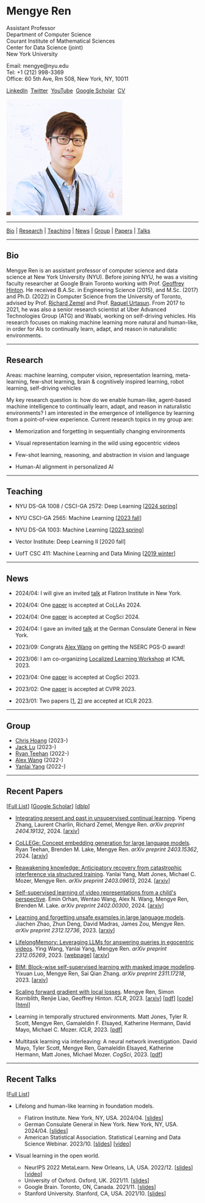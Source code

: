 <title>Mengye Ren</title>
<div class="ribbon">&nbsp;</div>
<div class="headdiv">
<div class="txt-panel">
<h1>Mengye Ren</h1>
<p><span class="title">Assistant Professor</span>
<br/>
Department of Computer Science
<br/>
Courant Institute of Mathematical Sciences
<br/>
Center for Data Science (joint)
<br/>
New York University</p>
<p>Email: mengye@nyu.edu
<br/>Tel: +1 (212) 998-3369
<br/>Office: 60 5th Ave, Rm 508, New York, NY, 10011</p>
<p>
<a href="https://www.linkedin.com/in/mengye-ren-593b3546">LinkedIn</a>&nbsp;
<a href="https://twitter.com/mengyer">Twitter</a>&nbsp;
<!-- <a href="https://github.com/renmengye">GitHub</a>&nbsp; -->
<a href="https://www.youtube.com/@mengyetalks">YouTube</a>&nbsp;
<!-- <a href="https://mengyeren.substack.com">Substack</a>&nbsp; -->
<a href="https://scholar.google.com/citations?user=XcQ9WqMAAAAJ">Google
Scholar</a>&nbsp;
<a href="cv/cv_mengye_ren.pdf">CV</a>&nbsp;
<!-- <a href="http://blog.mengyer.com">Blog</a> -->
</p>
</div>
<div class="img-panel"><img class="round-pic" src="img/profile_pic3.jpg" /></div>
</div>
</div>

-------------------------------------------------------------------------------

<div class='nav-bar'>
<a href="#bio">Bio</a> |
<a href="#research">Research</a> |
<a href="#teaching">Teaching</a> |
<a href="#news">News</a> |
<a href="#group">Group</a> |
<!-- <a href="#preprints">Preprints</a> | -->
<a href="#papers">Papers</a> |
<a href="#talks">Talks</a>
</div>

-------------------------------------------------------------------------------

## <a name="bio">Bio</a>

Mengye Ren is an assistant professor of computer science and data science at
New York University (NYU). Before joining NYU, he was a visiting faculty
researcher at Google Brain Toronto working with Prof. [Geoffrey
Hinton](https://www.cs.toronto.edu/~hinton/). He received B.A.Sc. in
Engineering Science (2015), and M.Sc. (2017) and Ph.D. (2022) in Computer
Science from the University of Toronto, advised by Prof. [Richard
Zemel](http://www.cs.toronto.edu/~zemel/) and Prof. [Raquel
Urtasun](http://www.cs.toronto.edu/~urtasun/). From 2017 to 2021, he was also a
senior research scientist at Uber Advanced Technologies Group (ATG) and Waabi,
working on self-driving vehicles. His research focuses on making machine
learning more natural and human-like, in order for AIs to continually learn,
adapt, and reason in naturalistic environments.

-------------------------------------------------------------------------------

## <a name="research">Research</a>

Areas: machine learning, computer vision, representation learning,
meta-learning, few-shot learning, brain & cognitively inspired learning, robot
learning, self-driving vehicles

My key research question is: how do we enable human-like, agent-based machine
intelligence to continually learn, adapt, and reason in naturalistic
environments? I am interested in the emergence of intelligence by learning from
a point-of-view experience. Current research topics in my group are:

* Memorization and forgetting in sequentially changing environments

* Visual representation learning in the wild using egocentric videos

* Few-shot learning, reasoning, and abstraction in vision and language

* Human-AI alignment in personalized AI

<!-- Towards this goal of building a more general and flexible AI, my
research has centered on developing *representation learning* and
*meta-learning* algorithms. -->

<!-- Some recent research highlights include:

* Naturalistic paradigms for learning representations, classes, and attributes
  in an online continual data stream and very few labeled examples (few-shot 
  learning FSL): 
  [semi-supervised FSL](https://arxiv.org/abs/1803.00676), 
  [incremental FSL](https://arxiv.org/abs/1810.07218), 
  [online contextualized FSL](https://arxiv.org/abs/2007.04546),
  [attribute FSL](https://arxiv.org/abs/2012.05895),
  [online self-supervised learning](https://arxiv.org/abs/2109.05675)

* Meta-learning algorithms:
  [contextual prototypical memory](https://arxiv.org/abs/2007.04546),
  [unsupervised prototypical memory](https://arxiv.org/abs/2109.05675),
  [learning regularization functions](https://arxiv.org/abs/1810.07218),
  [learning to reweight examples](https://arxiv.org/abs/1803.09050),
  [graph hypernetworks](https://arxiv.org/abs/1810.05749)

* Brain and cognitively inspired representation learning:
  [local activity perturbation](https://arxiv.org/abs/2210.03310),
  [local self-supervised learning](https://arxiv.org/abs/2008.01342),
  [self-supervised learning from video](https://arxiv.org/abs/2101.06553),
  [recurrent attention](https://arxiv.org/abs/1605.09410),
  [learning to imitate drawing](https://arxiv.org/abs/2009.04806),
  [divisive normalization](https://arxiv.org/abs/1611.04520) -->

-------------------------------------------------------------------------------

## <a name="teaching">Teaching</a>

* NYU DS-GA 1008 / CSCI-GA 2572: Deep Learning [[2024 spring](https://drive.google.com/drive/folders/12OMYhwWql5EH_jOrmqI3j2QY9GjNLX6N?usp=sharing)]

* NYU CSCI-GA 2565: Machine Learning [[2023 fall](https://nyu-cs2565.github.io/2023-fall)]

* NYU DS-GA 1003: Machine Learning [[2023 spring](https://nyu-ds1003.github.io/spring2023)]

* Vector Institute: Deep Learning II [2020 fall]

* UofT CSC 411: Machine Learning and Data Mining 
[[2019 winter](https://www.cs.toronto.edu/~mren/teach/csc411_19s/)]

-------------------------------------------------------------------------------

## <a name="news">News</a>

* 2024/04: I will give an invited [talk](https://www.simonsfoundation.org/event/machine-learning-at-the-flatiron-institute-seminar-mengye-ren/) at Flatiron Institute in New York.

* 2024/04: One [paper](https://arxiv.org/pdf/2404.19132) is accepted at CoLLAs 2024.

* 2024/04: One [paper](https://arxiv.org/abs/2402.00300) is accepted at CogSci 2024.

* 2024/04: I gave an invited [talk](https://www.northamerica.uaruhr.de/nyc/events/2024/event00228.html.en) at the German Consulate General in New York.

* 2023/09: Congrats [Alex Wang](https://alexnwang.github.io/) on getting the NSERC PGS-D award!

* 2023/06: I am co-organizing [Localized Learning Workshop](https://sites.google.com/view/localized-learning-workshop) at ICML 2023.

* 2023/04: One [paper](research/2023/multitask-learning-via-interleaving-a-neural-network-investigation/mayo-2023-multitask.pdf) is accepted at CogSci 2023.

* 2023/02: One [paper](https://arxiv.org/abs/2311.02007) is accepted at CVPR 2023.

* 2023/01: Two papers [[1](https://arxiv.org/abs/2210.03310), [2](research/2023/learning-in-temporally-structured-environments/jones-2023-learning.pdf)] are accepted at ICLR 2023.

<!-- * 2022/12: I gave an invited [talk](https://youtu.be/bYZ_lO8nNf0) at NeurIPS 2022 Meta-Learn workshop.

* 2022/10: New [preprint](https://arxiv.org/abs/2210.03310) on biologically
  plausible learning with local activity perturbation.

* 2022/10: One [paper](https://arxiv.org/abs/2210.02615) is accepted at MATH-AI workshop at NeurIPS.

* 2022/10: One [paper](research/2022/neural-network-online-training-with-sensitivity-to-multiscale-temporal-structure/jones-2022-neural.pdf) is accepted at MemARI workshop at NeurIPS.

* 2022/09: I have moved to New York and officially joined NYU. -->

<!-- * 2022/07: One [paper](https://www.ecva.net/papers/eccv_2022/papers_ECCV/papers/136990259.pdf) accepted at ECCV 2022.

* 2022/01: I started working at Google Brain Toronto as a visiting faculty researcher.

* 2021/11: I will visit the University of Oxford and give a talk on Nov 17, 2021.

* 2021/10: I will visit Stanford University and give a talk on Oct 20, 2021.

* 2021/10: I defended my Ph.D. thesis ["Open World Machine Learning with
  Limited Labeled
  Data"](https://tspace.library.utoronto.ca/bitstream/1807/123215/2/Ren_Mengye_202206_PhD_thesis.pdf)
  on Oct 19, 2021.

* 2021/09: Two papers [[1](https://arxiv.org/abs/2104.03956),
  [2](https://arxiv.org/abs/2101.06784)] are accepted at CoRL 2021.

* 2021/07: Two papers [[1](https://arxiv.org/abs/2101.06553),
  [2](https://arxiv.org/abs/2101.06560)] are accepted at ICCV 2021.

* 2021/05: I will join as an assistant professor at [NYU Courant Computer
  Science](https://cs.nyu.edu/home/index.html) and [Center for Data
  Science](https://cds.nyu.edu) starting Sept 2022.

* 2021/05: One [paper](https://arxiv.org/abs/2009.04806) is accepted at ICML 2021.

* 2021/02: Two papers [[1](https://arxiv.org/abs/2101.06549),
  [2](https://arxiv.org/abs/2101.06541)] are accepted at CVPR 2021.

* 2021/02: One [paper](https://arxiv.org/abs/2011.01153) is accepted at ICRA 2021.

* 2021/01: Two papers [[1](https://arxiv.org/abs/2007.04546),
  [2](https://arxiv.org/abs/2010.07140)] are accepted at ICLR 2021.

* 2020/10: One [paper](https://arxiv.org/abs/2011.05289) is accepted at CoRL 2020.

* 2020/09: One [paper](https://arxiv.org/abs/2008.01342) is accepted at NeurIPS 2020.

* 2020/09: I will visit Stanford University and give a talk on Oct 12, 2020.

* 2020/09: I will visit Brown University and give a talk on Sept 25, 2020.

* 2020/08: I will visit [MIT](https://sites.google.com/view/visionseminar) and
  give a talk on Sept 22, 2020.

* 2020/08: I will give a talk at [Mila](https://mila.quebec/en/cours/rdv) on
  Aug 28, 2020. -->

<!-- * 2020/07: One [paper](https://arxiv.org/abs/2008.05930) is accepted at ECCV 2020.

* 2020/07: One [paper](https://arxiv.org/abs/2008.05927) is accepted at IROS 2020.

* 2020/06: One [paper](https://arxiv.org/abs/2007.05096) is accepted at ICML 2020.

* 2020/02: One [paper](https://arxiv.org/abs/2004.00543) is accepted at CVPR 2020.

* 2019/09: One [paper](https://arxiv.org/abs/1910.11296) is accepted at CoRL 2019.

* 2019/09: One [paper](https://arxiv.org/abs/1810.07218) is accepted at NeurIPS 2019.

* 2019/09: I will visit [Columbia University](http://stat.columbia.edu/student-seminar-fall-2019) in
  NYC on Oct 9, 2019.

* 2019/06: One [paper](https://arxiv.org/abs/1910.04586) is accepted at IROS 2019.

* 2018/12: One [paper](https://arxiv.org/abs/1810.05749) is accepted at ICLR 2019.

* 2018/10: I will be teaching CSC 411 (Machine Learning and Data Mining) in the winter semester of 2019. [[course website](teach/csc411_19s)]

* 2018/06: I will visit INRIA Grenoble Rhône-Alpes and give a talk on July 19, 2018.

* 2018/06: I will visit TU Berlin on July 16, 2018.

* 2018/05: I will visit NEC lab in Princeton, NJ and give a talk on June 4, 2018.

* 2018/04: I will visit the University of Tübingen and MPI for Intelligent Systems from June 25 to
  July 20, 2018.
 -->

----------------------------------------------------------------------------

## <a name="group">Group</a>

* [Chris Hoang](https://2016choang.github.io/) (2023-)
* [Jack Lu](https://jacklu0831.github.io/) (2023-)
* [Ryan Teehan](https://rteehas.github.io/) (2022-)
* [Alex Wang](https://alexnwang.github.io/) (2022-)
* [Yanlai Yang](https://yanlai00.github.io/) (2022-)

----------------------------------------------------------------------------

## <a name="papers">Recent Papers</a>
[[Full List](research)]
[[Google Scholar](https://scholar.google.com/citations?user=XcQ9WqMAAAAJ)]
[[dblp](https://dblp.org/pers/hd/r/Ren:Mengye)]

* <span class='paper-title'>[Integrating present and past in unsupervised continual learning](https://arxiv.org/abs/2403.15362).</span>
Yipeng Zhang, Laurent Charlin, Richard Zemel, Mengye Ren.
*arXiv preprint 2404.19132*, 2024.
[[arxiv](https://arxiv.org/abs/2404.19132)]

* <span class='paper-title'>[CoLLEGe: Concept embedding generation for large language models](https://arxiv.org/abs/2403.15362).</span>
Ryan Teehan, Brenden M. Lake, Mengye Ren.
*arXiv preprint 2403.15362*, 2024.
[[arxiv](https://arxiv.org/abs/2403.15362)]

* <span class='paper-title'>[Reawakening knowledge: Anticipatory recovery from catastrophic interference via structured training](https://arxiv.org/abs/2403.09613).</span>
Yanlai Yang, Matt Jones, Michael C. Mozer, Mengye Ren.
*arXiv preprint 2403.09613*, 2024.
[[arxiv](https://arxiv.org/abs/2403.09613)]

* <span class='paper-title'>[Self-supervised learning of video representations from a child's perspective](https://arxiv.org/abs/2402.00300).</span>
Emin Orhan, Wentao Wang, Alex N. Wang, Mengye Ren, Brenden M. Lake.
*arXiv preprint 2402.00300*, 2024.
[[arxiv](https://arxiv.org/abs/2402.00300)]

* <span class='paper-title'>[Learning and forgetting unsafe examples in large language models](https://arxiv.org/abs/2312.12736).</span>
Jiachen Zhao, Zhun Deng, David Madras, James Zou, Mengye Ren.
*arXiv preprint 2312.12736*, 2023.
[[arxiv](https://arxiv.org/abs/2312.12736)]

* <span class='paper-title'>[LifelongMemory: Leveraging LLMs for answering queries in egocentric videos](https://arxiv.org/abs/2312.05269).</span>
Ying Wang, Yanlai Yang, Mengye Ren.
*arXiv preprint 2312.05269*, 2023.
[[webpage](https://lifelongmemory.github.io/)]
[[arxiv](https://arxiv.org/abs/2312.05269)]

* <span class='paper-title'>[BIM: Block-wise self-supervised learning with masked image modeling](https://arxiv.org/abs/2311.17218).</span>
Yixuan Luo, Mengye Ren, Sai Qian Zhang. 
*arXiv preprint 2311.17218*, 2023.
[[arxiv](https://arxiv.org/abs/2311.17218)]

* <span class='paper-title'>[Scaling forward gradient with local losses](research/2023/scaling-forward-gradient-with-local-losses).</span>
Mengye Ren, Simon Kornblith, Renjie Liao, Geoffrey Hinton.
*ICLR*, 2023.
[[arxiv](https://arxiv.org/abs/2210.03310)]
[[pdf](research/2023/scaling-forward-gradient-with-local-losses/ren-2023-scaling.pdf)]
[[code](https://github.com/google-research/google-research/tree/master/local_forward_gradient)]
[[html](research/2023/scaling-forward-gradient-with-local-losses)]

* <span class='paper-title'>Learning in temporally structured environments.</span>
Matt Jones, Tyler R. Scott, Mengye Ren, Gamaleldin F. Elsayed, Katherine Hermann, David Mayo, Michael C. Mozer.
*ICLR*, 2023.
[[pdf](2023/learning-in-temporally-structured-environments/jones-2023-learning.pdf)]

* <span class='paper-title'>Multitask learning via interleaving: A neural network investigation.</span>
David Mayo, Tyler Scott, Mengye Ren, Gamaleldin Elsayed, Katherine Hermann, Matt Jones, Michael Mozer. *CogSci*, 2023.
[[pdf](2023/multitask-learning-via-interleaving-a-neural-network-investigation/mayo-2023-multitask.pdf)]

<!-- ----------------------------------------------------------------------------

## <a name="papers">Selected Papers</a>
[[Full List](research)]
[[Google Scholar](https://scholar.google.com/citations?user=XcQ9WqMAAAAJ)]
[[dblp](https://dblp.org/pers/hd/r/Ren:Mengye)]

* <span class='paper-title'>[Scaling forward gradient with local losses](research/2023/scaling-forward-gradient-with-local-losses).</span>
Mengye Ren, Simon Kornblith, Renjie Liao, Geoffrey Hinton.
*ICLR*, 2023.
[[arxiv](https://arxiv.org/abs/2210.03310)]
[[pdf](research/2023/scaling-forward-gradient-with-local-losses/ren-2023-scaling.pdf)]
[[code](https://github.com/google-research/google-research/tree/master/local_forward_gradient)]
[[html](research/2023/scaling-forward-gradient-with-local-losses)]

* <span class='paper-title'>[Online unsupervised learning of visual representations and categories](research/2022/online-unsupervised-learning-of-visual-representations-and-categories).</span>
Mengye Ren, Tyler R. Scott, Michael L. Iuzzolino, Michael C. Mozer, Richard Zemel.
*arXiv preprint 2109.05675*, 2022.
[[arxiv](https://arxiv.org/abs/2109.05675)]
[[pdf](research/2022/online-unsupervised-learning-of-visual-representations-and-categories/ren-2022-online.pdf)]
[[code](https://github.com/renmengye/online-unsup-proto-net)]
[[html](research/2022/online-unsupervised-learning-of-visual-representations-and-categories)]

* <span class='paper-title'>[Self-supervised representation learning from flow equivariance](research/2021/self-supervised-representation-learning-from-flow-equivariance).</span>
Yuwen Xiong, Mengye Ren, Wenyuan Zeng, Raquel Urtasun.
*ICCV*, 2021.
[[arxiv](https://arxiv.org/abs/2101.06553)]
[[pdf](research/2021/self-supervised-representation-learning-from-flow-equivariance/xiong-2021-self.pdf)]
[[html](research/2021/self-supervised-representation-learning-from-flow-equivariance)]

* <span class='paper-title'>[SketchEmbedNet: Learning novel concepts by imitating drawings](research/2021/sketch-embed-net-learning-novel-concepts-by-imitating-drawings).</span>
Alexander Wang``*``, Mengye Ren``*``, Richard Zemel.
*ICML*, 2021.
[[arxiv](https://arxiv.org/abs/2009.04806)]
[[pdf](research/2021/sketch-embed-net-learning-novel-concepts-by-imitating-drawings/wang-2021-sketch.pdf)]
[[code](https://github.com/alexnwang/SketchEmbedNet-public)]
[[html](research/2021/sketch-embed-net-learning-novel-concepts-by-imitating-drawings)]

* <span class='paper-title'>[Wandering within a world: Online contextualized few-shot learning](research/2021/wandering-within-a-world-online-contextualized-few-shot-learning).</span>
Mengye Ren, Michael L. Iuzzolino, Michael C. Mozer, Richard Zemel.
*ICLR*, 2021.
[[arxiv](https://arxiv.org/abs/2007.04546)]
[[pdf](research/2021/wandering-within-a-world-online-contextualized-few-shot-learning/ren-2021-wandering.pdf)]
[[code](https://github.com/renmengye/oc-fewshot-public)]
[[video](https://slideslive.com/38931573/wandering-within-a-world-online-contextualized-fewshot-learning)]
[[html](research/2021/wandering-within-a-world-online-contextualized-few-shot-learning)]

* <span class='paper-title'>[Probing few-shot generalization with attributes](research/2020/probing-few-shot-generalization-with-attributes).</span>
Mengye Ren``*``, Eleni Triantafillou``*``, Kuan-Chieh Wang``*``, James Lucas``*``, Jake Snell, Xaq Pitkow, Andreas S. Tolias, Richard Zemel.
*arXiv preprint 2012.05895*, 2020.
[[arxiv](https://arxiv.org/abs/2012.05895)]
[[pdf](2022/probing-few-shot-generalization-with-attributes/ren-2022-probing.pdf)]
[[video](https://slideslive.at/38941548/flexible-fewshot-learning-of-contextual-similarities)]
[[html](research/2022/probing-few-shot-generalization-with-attributes)]

* <span class='paper-title'>[LoCo: Local contrastive representation learning](research/2020/loco-local-contrastive-representation-learning).</span>
Yuwen Xiong, Mengye Ren, Raquel Urtasun.
*NeurIPS*, 2020.
[[arxiv](https://arxiv.org/abs/2008.01342)]
[[pdf](research/2020/loco-local-contrastive-representation-learning/xiong-2020-loco.pdf)]
[[video](https://slideslive.com/38936405/loco-local-contrastive-representation-learning)]
[[html](research/2020/loco-local-contrastive-representation-learning)]

* <span class='paper-title'>[Multi-agent routing value iteration network](research/2020/multi-agent-routing-value-iteration-network).</span>
Quinlan Sykora``*``, Mengye Ren``*``, Raquel Urtasun.
*ICML*, 2020.
[[arxiv](https://arxiv.org/abs/2007.05096)]
[[pdf](research/2020/multi-agent-routing-value-iteration-network/sykora-2020-multi.pdf)]
[[code](https://github.com/uber-research/MARVIN)]
[[video](https://slideslive.com/38927801/multiagent-routing-value-iteration-network-marvin)]
[[html](research/2020/multi-agent-routing-value-iteration-network)]

* <span class='paper-title'>[Incremental few-shot learning with attention attractor networks](research/2019/incremental-few-shot-learning-with-attention-attractor-networks).</span>
Mengye Ren, Renjie Liao, Ethan Fetaya, Richard S. Zemel.
*NeurIPS*, 2019.
[[arxiv](https://arxiv.org/abs/1810.07218)]
[[code](https://github.com/renmengye/inc-few-shot-attractor-public)]
[[html](research/2019/incremental-few-shot-learning-with-attention-attractor-networks)]

* <span class='paper-title'>[Graph hypernetworks for neural architecture search](research/2019/graph-hypernetworks-for-neural-architecture-search).</span>
Chris Zhang, Mengye Ren, Raquel Urtasun.
*ICLR*, 2019.
[[arxiv](https://arxiv.org/abs/1810.05749)]
[[html](research/2019/graph-hypernetworks-for-neural-architecture-search)]

* <span class='paper-title'>[Learning to reweight examples for robust deep learning](research/2018/learning-to-reweight-examples-for-robust-deep-learning).</span>
Mengye Ren, Wenyuan Zeng, Bin Yang, Raquel Urtasun.
*ICML*, 2018.
[[arxiv](https://arxiv.org/abs/1803.09050)]
[[code](https://github.com/uber-research/learning-to-reweight-examples)]
[[video](https://vimeo.com/287808016)]
[[html](research/2018/learning-to-reweight-examples-for-robust-deep-learning)]

* <span class='paper-title'>[Meta-learning for semi-supervised few-shot classification](research/2018/meta-learning-for-semi-supervised-few-shot-classification).</span>
Mengye Ren, Eleni Triantafillou``*``, Sachin Ravi``*``, Jake Snell, Kevin
Swersky, Joshua B. Tenenbaum, Hugo Larochelle, Richard S. Zemel.
*ICLR*, 2018.
[[link](research/fewshotssl/index.html)]
[[arxiv](https://arxiv.org/abs/1803.00676)]
[[code](https://github.com/renmengye/few-shot-ssl-public)]
[[html](research/2018/meta-learning-for-semi-supervised-few-shot-classification)]

* <span class='paper-title'>[End-to-end instance segmentation with recurrent attention](https://arxiv.org/abs/1605.09410).</span>
Mengye Ren, Richard S. Zemel.
*CVPR*, 2017.
[[link](research/recattend/index.html)]
[[arxiv](https://arxiv.org/abs/1605.09410)]
[[code](https://github.com/renmengye/rec-attend-public)]
[[video](https://www.youtube.com/watch?v=oHgUowLph7E)]

* <span class='paper-title'>[Exploring models and data for image question answering](https://arxiv.org/abs/1505.02074).</span>
Mengye Ren, Ryan Kiros, Richard S. Zemel.
*NIPS*, 2015.
[[link](research/imageqa/index.html)]
[[arxiv](https://arxiv.org/abs/1505.02074)]
[[results](research/imageqa/results)]
[[dataset](research/imageqa/data/cocoqa)]
[[code](https://github.com/renmengye/imageqa-public)]
[[question generation](https://github.com/renmengye/imageqa-qgen)]
 -->

-------------------------------------------------------------------------------

## <a name="talks">Recent Talks</a>

[[Full List](talks)]

* Lifelong and human-like learning in foundation models.
    * Flatiron Institute. New York, NY, USA. 2024/04.
    [[slides](https://drive.google.com/file/d/1r2veZmRrQb3QI29m446e9QDjeR-cILl8/view?usp=sharing)]
    * German Consulate General in New York. New York, NY, USA. 2024/04.
    [[slides](https://drive.google.com/file/d/1kg_jqdLS1ztTcwEn9Oe235xIjULPN7G2/view?usp=sharing)]
    * American Statistical Association. Statistical Learning and Data Science Webinar. 2023/10.
    [[slides](https://drive.google.com/file/d/11vaeustbBEDfFpc9LH_M2Ke3M6UJuJ68/view?usp=sharing)]
    [[video](https://youtu.be/XRro25Am0JE)]

* Visual learning in the open world.
    * NeurIPS 2022 MetaLearn. New Orleans, LA, USA. 2022/12.
    [[slides](https://drive.google.com/file/d/1gA968oKiO1ufAtX3ogGsQbqJVkW0ztry/view?usp=sharing)]
    [[video](https://youtu.be/bYZ_lO8nNf0)]
    * University of Oxford. Oxford, UK. 2021/11.
    [[slides](https://drive.google.com/file/d/10_vWl_ETc_dNXFNcyt6Ft-4uvRyxaLAM/view?usp=sharing)]
    * Google Brain. Toronto, ON, Canada. 2021/11.
    [[slides](https://drive.google.com/file/d/10AQdRPe6va2-FxCrPM3bhqKW3FMRvMHU/view?usp=sharing)]
    * Stanford University. Stanford, CA, USA. 2021/10.
    [[slides](https://drive.google.com/file/d/10-WWd-GQ3Udf_IL_d6TIlq738tj_MKtt/view?usp=sharing)]

<!-- * Towards continual and compositional few-shot learning.
    * Stanford University. Stanford, CA, USA. 2020/10.
    [[slides](https://drive.google.com/file/d/1Y8jXp0wTlWqn9pBE97btRJX7FutQOqP1/view?usp=sharing)]
    * Brown University. Providence, RI, USA. 2020/09.
    [[slides](https://drive.google.com/file/d/1GjiRkDnMol3PdoxLKb5q7Oy4rDMnC0kT/view?usp=sharing)]
    * MIT. Cambridge, MA, USA. 2020/09.
    [[slides](https://drive.google.com/file/d/16GXux_cX6AahqQ2yLQIWtEP8AdpDKezA/view?usp=sharing)]
    [[video](https://www.youtube.com/watch?v=PhKBAkINm40)]
    * Mila. Montréal, QC, Canada. 2020/08.
    [[slides](https://drive.google.com/file/d/1LNXPTJEPhzK-wNPJrev-9EaButZrYRfr/view?usp=sharing)]

* Meta-learning for more human-like learning algorithms.
    * Columbia University. New York, NY, USA. 2019/10.
    [[slides](https://drive.google.com/file/d/1S6HgdAMx8_QYz5hcSf4B7tj_ZzwDd1t_/view?usp=sharing)]
    * INRIA Grenoble Rhône-Alpes. Grenoble, France. 2018/07.
    [[slides](https://drive.google.com/file/d/1ePaNOzThOL_F7B5SZPPNWpj2IkXcNdkE/view?usp=sharing)]
    * Max Planck Institute for Intelligent Systems. Tübingen, Germany. 2018/06.
    [[slides](https://drive.google.com/file/d/1nUqYGh1QKv5eyXsEStBo4bf5pQRbhFsF/view?usp=sharing)]
    * NEC Laboratories America. Princeton, NJ, USA. 2018/06.
    [[slides](https://drive.google.com/file/d/14_H34NgmQ6NN8XJkn_lwK_awrypUdQvv/view?usp=sharing)]
 -->
<div class="ribbon"></div>
